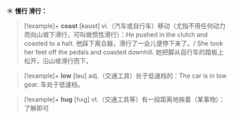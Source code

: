 ☀ <span class="category">**慢行 滑行：**</span>
>[!example]+ <span class="vocabulary">**coast**</span> [kəʊst] 
> <span class="definition">vi.（汽车或自行车）移动（尤指不用任何动力而向山坡下滑行，可叫做惯性滑行）：</span>He pushed in the clutch and coasted to a halt. 他踩下离合器，滑行了一会儿便停下来了。/ She took her feet off the pedals and coasted downhill. 她把脚从自行车的踏板上松开，沿山坡滑行而下。

>[!example]+ <span class="vocabulary">**low**</span> [ləʊ] 
> <span class="definition">adj.（交通工具）处于低速档的：</span>The car is in low gear. 车处于低速档。

>[!example]+ <span class="vocabulary">**hug**</span> [hʌɡ] 
> <span class="definition">vt.（交通工具等）有一段距离地挨着（某事物）：</span>了解即可
